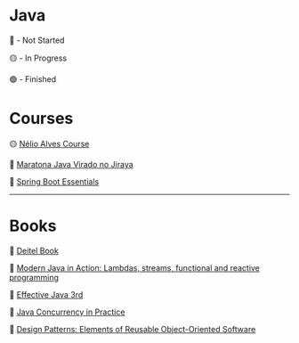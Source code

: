 # Java

🔴 - Not Started

🟡 - In Progress

🟢 - Finished

# Courses

🟡 [Nélio Alves Course](https://github.com/thomazllr/java/blob/main/courses/Nelio%20Alves.md) 

🔴 [ Maratona Java Virado no Jiraya](https://github.com/thomazllr/java/blob/main/courses/Maratona%20Java.md)

🔴 [Spring Boot Essentials](https://youtube.com/playlist?list=PL62G310vn6nFBIxp6ZwGnm8xMcGE3VA5H&si=fKufbAoJ0-U3A2tR)



---
# Books

🔴 [Deitel Book](https://www.amazon.com.br/Java-como-programar-Paul-Deitel-ebook/dp/B01IPIN4WO)

🔴 [Modern Java in Action: Lambdas, streams, functional and reactive programming](https://a.co/d/jj4TPb0)

🔴 [Effective Java 3rd](https://a.co/d/hyb2TmU)

🔴 [Java Concurrency in Practice](https://a.co/d/8FUV7CF)

🔴 [Design Patterns: Elements of Reusable Object-Oriented Software](https://a.co/d/143TaQV)

